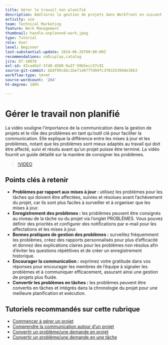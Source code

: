 ```yaml
---
title: Gérer le travail non planifié
description: Améliorez la gestion de projets dans Workfront en suivant et en résolvant efficacement les problèmes, en utilisant des outils d’enregistrement, en mettant en œuvre les bonnes pratiques, en encourageant la communication et en convertissant facilement les problèmes en tâches pour une exécution rationalisée.
activity: use
team: Technical Marketing
feature: Work Management
thumbnail: handle-unplanned-work.jpeg
type: Tutorial
role: User
level: Beginner
last-substantial-update: 2024-06-26T00:00:00Z
recommendations: noDisplay,catalog
jira: KT-10070
exl-id: 43caddaf-5fd8-4580-9a37-59b5ecc57c91
source-git-commit: bbdf99c6bc1be714077fd94fc3f8325394de36b3
workflow-type: tm+mt
source-wordcount: '264'
ht-degree: 100%

---
```


# Gérer le travail non planifié

La vidéo souligne l’importance de la communication dans la gestion de projets et le rôle des problèmes en tant qu’outil clé pour faciliter la communication. Elle explique la différence entre les mises à jour et les problèmes, notant que les problèmes sont mieux adaptés au travail qui doit être affecté, suivi et résolu avant qu’un projet puisse être terminé. La vidéo fournit un guide détaillé sur la manière de consigner les problèmes.


>[!VIDEO](https://video.tv.adobe.com/v/3419488/?quality=12&learn=on&enablevpops=1)

## Points clés à retenir

* **Problèmes par rapport aux mises à jour :** utilisez les problèmes pour les tâches qui doivent être affectées, suivies et résolues avant l’achèvement du projet, car ils sont plus faciles à surveiller et à organiser que les mises à jour.
* **Enregistrement des problèmes :** les problèmes peuvent être consignés au niveau de la tâche ou du projet via l’onglet PROBLÈMES. Vous pouvez définir des priorités et configurer des notifications par e-mail pour les affectations et les mises à jour.
* **Bonnes pratiques de gestion des problèmes :** surveillez fréquemment les problèmes, créez des rapports personnalisés pour plus d’efficacité et donnez des explications claires pour les problèmes non résolus afin d’éviter les questions répétitives et de créer un enregistrement historique.
* **Encourager la communication :** exprimez votre gratitude dans vos réponses pour encourager les membres de l’équipe à signaler les problèmes et à communiquer efficacement, assurant ainsi une gestion de projets plus fluide.
* **Convertir les problèmes en tâches :** les problèmes peuvent être convertis en tâches et intégrés dans la chronologie du projet pour une meilleure planification et exécution.


## Tutoriels recommandés sur cette rubrique

* [Commencer à gérer un projet](/help/manage-work/projects/getting-started-manage-a-project.md)
* [Comprendre la communication autour d’un projet](/help/manage-work/projects/understand-project-communication.md)
* [Convertir un problème/une demande en projet](/help/manage-work/issues-requests/create-a-project-from-a-request.md)
* [Convertir un problème/une demande en une tâche](/help/manage-work/issues-requests/convert-issues-to-other-work-items.md)
